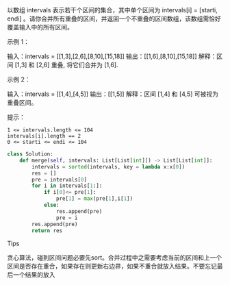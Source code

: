 以数组 intervals 表示若干个区间的集合，其中单个区间为 intervals[i] = [starti, endi] 。请你合并所有重叠的区间，并返回一个不重叠的区间数组，该数组需恰好覆盖输入中的所有区间。

 

示例 1：

输入：intervals = [[1,3],[2,6],[8,10],[15,18]]
输出：[[1,6],[8,10],[15,18]]
解释：区间 [1,3] 和 [2,6] 重叠, 将它们合并为 [1,6].

示例 2：

输入：intervals = [[1,4],[4,5]]
输出：[[1,5]]
解释：区间 [1,4] 和 [4,5] 可被视为重叠区间。

 

提示：

    1 <= intervals.length <= 104
    intervals[i].length == 2
    0 <= starti <= endi <= 104



```python
class Solution:
    def merge(self, intervals: List[List[int]]) -> List[List[int]]:
        intervals = sorted(intervals, key = lambda x:x[0])
        res = []
        pre = intervals[0]
        for i in intervals[1:]:
            if i[0]<= pre[1]:
                pre[1] = max(pre[1],i[1])
            else:
                res.append(pre)
                pre = i 
        res.append(pre)
        return res
```



Tips

贪心算法，碰到区间问题必要先sort。合并过程中之需要考虑当前的区间和上一个区间是否存在重合，如果存在则更新右边界，如果不重合就放入结果。不要忘记最后一个结果的放入